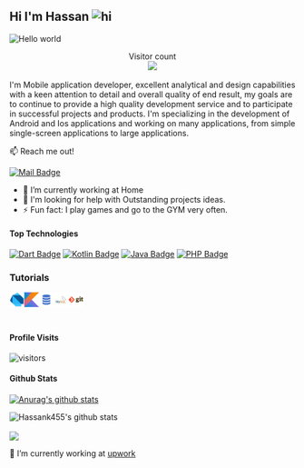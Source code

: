 ## Hi I'm Hassan <img src="https://user-images.githubusercontent.com/1303154/88677602-1635ba80-d120-11ea-84d8-d263ba5fc3c0.gif" width="28px" alt="hi">

<img src="https://raw.githubusercontent.com/sagar-viradiya/sagar-viradiya/master/resources/banner.png" alt="Hello world">

<p align="center"> 
  Visitor count<br>
  <img src="https://profile-counter.glitch.me/Hassank455/count.svg" />
</p>

I'm Mobile application developer, excellent analytical and design capabilities with a keen attention to detail and overall quality of end result, my goals are to continue to provide a high quality development service and to participate in successful projects and products. I'm specializing in the development of Android and Ios applications and working on many applications, from simple single-screen applications to large applications.

:mailbox: Reach me out!

[![Mail Badge](https://img.shields.io/badge/-@k.almosaudder-e84393?style=flat&labelColor=e84393&logo=instagram&logoColor=white)](https://www.instagram.com/k.almosaudder/)

<!-- TODO: Add last video link -->

- 🔭 I’m currently working at Home
- 🤔 I'm looking for help with Outstanding projects ideas.
- ⚡ Fun fact: I play games and go to the GYM very often.

#### Top Technologies

<!-- TODO: Make technologies links takes you to repositories -->

[![Dart Badge](https://img.shields.io/badge/-Dart-61DBFB?style=for-the-badge&labelColor=black&logo=dart&logoColor=61DBFB)](#) [![Kotlin Badge](https://img.shields.io/badge/-Kotlin-F0DB4F?style=for-the-badge&labelColor=black&logo=kotlin&logoColor=F0DB4F)](#) [![Java Badge](https://img.shields.io/badge/-Java-007acc?style=for-the-badge&labelColor=black&logo=java&logoColor=007acc)](#) [![PHP Badge](https://img.shields.io/badge/-PHP-3C873A?style=for-the-badge&labelColor=black&logo=PHP&logoColor=3C873A)](#) 

### Tutorials

[<img align="left" alt="Dart" width="26px" src="https://raw.githubusercontent.com/github/explore/80688e429a7d4ef2fca1e82350fe8e3517d3494d/topics/dart/dart.png" />][reactplaylist]

[<img align="left" alt="Kotlin" width="26px" src="https://raw.githubusercontent.com/github/explore/80688e429a7d4ef2fca1e82350fe8e3517d3494d/topics/kotlin/kotlin.png" />][htmltutorial]


<img align="left" alt="SQL" width="26px" src="https://raw.githubusercontent.com/github/explore/80688e429a7d4ef2fca1e82350fe8e3517d3494d/topics/sql/sql.png" />

<img align="left" alt="MySQL" width="26px" src="https://raw.githubusercontent.com/github/explore/80688e429a7d4ef2fca1e82350fe8e3517d3494d/topics/mysql/mysql.png" />

<img align="left" alt="Git" width="26px" src="https://raw.githubusercontent.com/github/explore/80688e429a7d4ef2fca1e82350fe8e3517d3494d/topics/git/git.png" />


<br />
<br /><br />



#### Profile Visits 

![visitors](https://visitor-badge.glitch.me/badge?page_id=Hassank455.Hassank455)



#### Github Stats

<a href="https://github.com/Hassank455/github-readme-stats">
  <img align="center" src="https://github-readme-stats.Hassank455.vercel.app/api?username=Hassank455&show_icons=true&include_all_commits=true&theme=material-palenight" alt="Anurag's github stats" />
</a>

![Hassank455's github stats](https://github-readme-stats.vercel.app/api?username=Hassank455&count_private=true&theme=tokyonight&hide=contribs,prs)

<a href="https://github.com/Hassank455/github-readme-stats">
  <!-- Change the `github-readme-stats.anuraghazra1.vercel.app` to `github-readme-stats.vercel.app`  -->
  <img align="center" src="https://github-readme-stats.Hassank455.vercel.app/api/top-langs/?username=Hassank455&layout=compact&theme=material-palenight" />
</a>

</details>


[reactplaylist]: https://dart.dev/
[vscodetutorial]: https://www.youtube.com/watch?v=Bkie2ai8qeE&t=8s
[htmltutorial]: https://kotlinlang.org/

🔭 I’m currently working at [upwork](https://www.upwork.com/freelancers/~01919b300aed527144)



